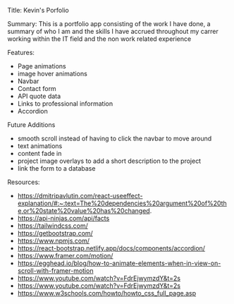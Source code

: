 Title: Kevin's Porfolio

Summary:
This is a portfolio app consisting of the work I have done, a summary of who I am and the skills I have accrued throughout my carrer working within the IT field and the non work related experience

Features:
- Page animations
- image hover animations
- Navbar
- Contact form
- API quote data 
- Links to professional information
- Accordion

Future Additions
- smooth scroll instead of having to click the navbar to move around
- text animations
- content fade in
- project image overlays to add a short description to the project
- link the form to a database

Resources:
- https://dmitripavlutin.com/react-useeffect-explanation/#:~:text=The%20dependencies%20argument%20of%20the,or%20state%20value%20has%20changed.
- https://api-ninjas.com/api/facts
- https://tailwindcss.com/
- https://getbootstrap.com/
- https://www.npmjs.com/
- https://react-bootstrap.netlify.app/docs/components/accordion/
- https://www.framer.com/motion/
- https://egghead.io/blog/how-to-animate-elements-when-in-view-on-scroll-with-framer-motion
- https://www.youtube.com/watch?v=FdrEjwymzdY&t=2s
- https://www.youtube.com/watch?v=FdrEjwymzdY&t=2s
- https://www.w3schools.com/howto/howto_css_full_page.asp
